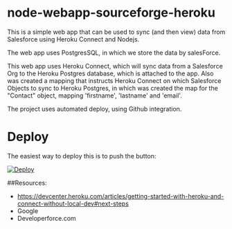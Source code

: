 # node-webapp-sourceforge-heroku
This is a simple web app that can be used to sync (and then view) data from Salesforce using Heroku Connect and Nodejs.

The web app uses PostgresSQL, in which we store the data by salesForce.

This web app uses Heroku Connect, which will sync data from a Salesforce Org to the Heroku Postgres database, which is attached to the app. Also was created a mapping that instructs Heroku Connect on which Salesforce Objects to sync to Heroku Postgres, in which was created the map for the "Contact" object, mapping 'firstname', 'lastname' and 'email'.

The project uses automated deploy, using Github integration.

# Deploy

The easiest way to deploy this is to push the button:

[![Deploy](https://www.herokucdn.com/deploy/button.png)](https://heroku.com/deploy)


##Resources:
 - https://devcenter.heroku.com/articles/getting-started-with-heroku-and-connect-without-local-dev#next-steps
 - Google
 - Developerforce.com

